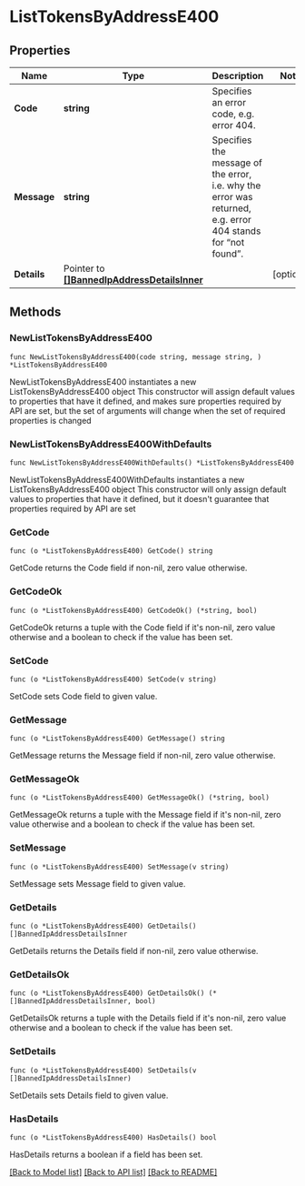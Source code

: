 # ListTokensByAddressE400

## Properties

Name | Type | Description | Notes
------------ | ------------- | ------------- | -------------
**Code** | **string** | Specifies an error code, e.g. error 404. | 
**Message** | **string** | Specifies the message of the error, i.e. why the error was returned, e.g. error 404 stands for “not found”. | 
**Details** | Pointer to [**[]BannedIpAddressDetailsInner**](BannedIpAddressDetailsInner.md) |  | [optional] 

## Methods

### NewListTokensByAddressE400

`func NewListTokensByAddressE400(code string, message string, ) *ListTokensByAddressE400`

NewListTokensByAddressE400 instantiates a new ListTokensByAddressE400 object
This constructor will assign default values to properties that have it defined,
and makes sure properties required by API are set, but the set of arguments
will change when the set of required properties is changed

### NewListTokensByAddressE400WithDefaults

`func NewListTokensByAddressE400WithDefaults() *ListTokensByAddressE400`

NewListTokensByAddressE400WithDefaults instantiates a new ListTokensByAddressE400 object
This constructor will only assign default values to properties that have it defined,
but it doesn't guarantee that properties required by API are set

### GetCode

`func (o *ListTokensByAddressE400) GetCode() string`

GetCode returns the Code field if non-nil, zero value otherwise.

### GetCodeOk

`func (o *ListTokensByAddressE400) GetCodeOk() (*string, bool)`

GetCodeOk returns a tuple with the Code field if it's non-nil, zero value otherwise
and a boolean to check if the value has been set.

### SetCode

`func (o *ListTokensByAddressE400) SetCode(v string)`

SetCode sets Code field to given value.


### GetMessage

`func (o *ListTokensByAddressE400) GetMessage() string`

GetMessage returns the Message field if non-nil, zero value otherwise.

### GetMessageOk

`func (o *ListTokensByAddressE400) GetMessageOk() (*string, bool)`

GetMessageOk returns a tuple with the Message field if it's non-nil, zero value otherwise
and a boolean to check if the value has been set.

### SetMessage

`func (o *ListTokensByAddressE400) SetMessage(v string)`

SetMessage sets Message field to given value.


### GetDetails

`func (o *ListTokensByAddressE400) GetDetails() []BannedIpAddressDetailsInner`

GetDetails returns the Details field if non-nil, zero value otherwise.

### GetDetailsOk

`func (o *ListTokensByAddressE400) GetDetailsOk() (*[]BannedIpAddressDetailsInner, bool)`

GetDetailsOk returns a tuple with the Details field if it's non-nil, zero value otherwise
and a boolean to check if the value has been set.

### SetDetails

`func (o *ListTokensByAddressE400) SetDetails(v []BannedIpAddressDetailsInner)`

SetDetails sets Details field to given value.

### HasDetails

`func (o *ListTokensByAddressE400) HasDetails() bool`

HasDetails returns a boolean if a field has been set.


[[Back to Model list]](../README.md#documentation-for-models) [[Back to API list]](../README.md#documentation-for-api-endpoints) [[Back to README]](../README.md)


